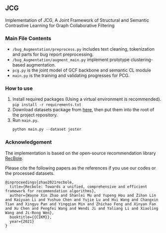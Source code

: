 ## JCG

Implementation of JCG, A Joint Framework of Structural and Semantic Contrastive Learning for Graph Collaborative Filtering


### Main File Contents

- `/bug_Augmentation/preprocess.py` includes text cleaning, tokenization and parts for bug report preprocessing.
- `/bug_Augmentation/augment_main.py` implement prototype clustering-based augmentation.
- `pcg.py` is the joint model of GCF backbone and semantic CL module
- `main.py` is the training and validating progresses for PCG.

### How to use

1. Install required packages (Using a virtual environment is recommended).
   `pip install -r requirements.txt`
2. Download datasets package from [here](https://pan.baidu.com/s/1SQsafQh8J3qT3LtmQz-C-A?pwd=1223), 
   then put them into the root of the project repository.
3. Run `main.py`.
   ```python
   python main.py --dataset jester
   ```

### Acknowledgement

The implementation is based on the open-source recommendation library [RecBole](https://github.com/RUCAIBox/RecBole).

Please cite the following papers as the references if you use our codes or the processed datasets.

```
@inproceedings{zhao2021recbole,
  title={Recbole: Towards a unified, comprehensive and efficient framework for recommendation algorithms},
  author={Wayne Xin Zhao and Shanlei Mu and Yupeng Hou and Zihan Lin and Kaiyuan Li and Yushuo Chen and Yujie Lu and Hui Wang and Changxin Tian and Xingyu Pan and Yingqian Min and Zhichao Feng and Xinyan Fan and Xu Chen and Pengfei Wang and Wendi Ji and Yaliang Li and Xiaoling Wang and Ji-Rong Wen},
  booktitle={{CIKM}},
  year={2021}
}
```
